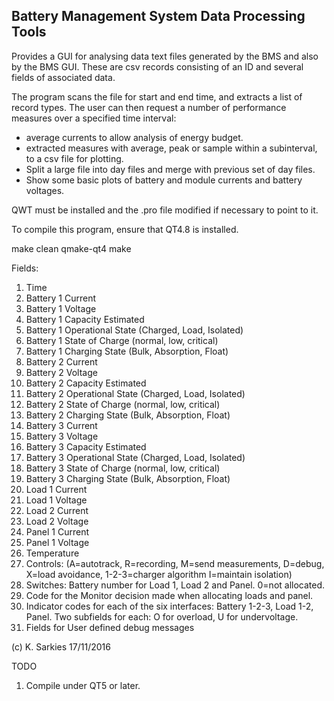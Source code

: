 Battery Management System Data Processing Tools
-----------------------------------------------

Provides a GUI for analysing data text files generated by the BMS and also by
the BMS GUI. These are csv records consisting of an ID and several fields of
associated data.

The program scans the file for start and end time, and extracts a list of
record types. The user can then request a number of performance measures over
a specified time interval:

- average currents to allow analysis of energy budget.
- extracted measures with average, peak or sample within a subinterval, to a csv
  file for plotting.
- Split a large file into day files and merge with previous set of day files.
- Show some basic plots of battery and module currents and battery voltages.

QWT must be installed and the .pro file modified if necessary to point to it.

To compile this program, ensure that QT4.8 is installed.

make clean
qmake-qt4
make

Fields:

1. Time
1. Battery 1 Current
1. Battery 1 Voltage
1. Battery 1 Capacity Estimated
1. Battery 1 Operational State (Charged, Load, Isolated)
1. Battery 1 State of Charge (normal, low, critical)
1. Battery 1 Charging State (Bulk, Absorption, Float)
1. Battery 2 Current
1. Battery 2 Voltage
1. Battery 2 Capacity Estimated
1. Battery 2 Operational State (Charged, Load, Isolated)
1. Battery 2 State of Charge (normal, low, critical)
1. Battery 2 Charging State (Bulk, Absorption, Float)
1. Battery 3 Current
1. Battery 3 Voltage
1. Battery 3 Capacity Estimated
1. Battery 3 Operational State (Charged, Load, Isolated)
1. Battery 3 State of Charge (normal, low, critical)
1. Battery 3 Charging State (Bulk, Absorption, Float)
1. Load 1 Current
1. Load 1 Voltage
1. Load 2 Current
1. Load 2 Voltage
1. Panel 1 Current
1. Panel 1 Voltage
1. Temperature
1. Controls: (A=autotrack, R=recording, M=send measurements, D=debug, X=load
avoidance, 1-2-3=charger algorithm I=maintain isolation)
1. Switches: Battery number for Load 1, Load 2 and Panel. 0=not allocated.
1. Code for the Monitor decision made when allocating loads and panel.
1. Indicator codes for each of the six interfaces: Battery 1-2-3, Load 1-2,
Panel. Two subfields for each: O for overload, U for undervoltage.
1. Fields for User defined debug messages

(c) K. Sarkies 17/11/2016

TODO

1. Compile under QT5 or later.


